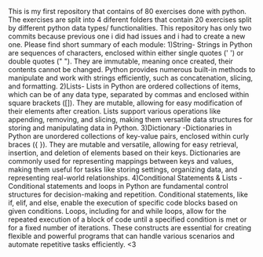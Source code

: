 This is my first repository that contains of 80 exercises done with python. The exercises are split into 4 diferent folders that contain 20 exercises split by different python data types/ functionalities.
This repository has only two commits because previous one i did had issues and i had to create a new one.  Please find short summary of each module: 1)String- Strings in Python are sequences of characters, enclosed within either single quotes (' ') or double quotes (" "). They are immutable, meaning once created, their contents cannot be changed. Python provides numerous built-in methods to manipulate and work with strings efficiently, such as concatenation, slicing, and formatting. 2)Lists- Lists in Python are ordered collections of items, which can be of any data type, separated by commas and enclosed within square brackets ([]). They are mutable, allowing for easy modification of their elements after creation. Lists support various operations like appending, removing, and slicing, making them versatile data structures for storing and manipulating data in Python. 3)Dictionary -Dictionaries in Python are unordered collections of key-value pairs, enclosed within curly braces ({ }). They are mutable and versatile, allowing for easy retrieval, insertion, and deletion of elements based on their keys. Dictionaries are commonly used for representing mappings between keys and values, making them useful for tasks like storing settings, organizing data, and representing real-world relationships. 4)Conditional Statements & Lists - Conditional statements and loops in Python are fundamental control structures for decision-making and repetition. Conditional statements, like if, elif, and else, enable the execution of specific code blocks based on given conditions. Loops, including for and while loops, allow for the repeated execution of a block of code until a specified condition is met or for a fixed number of iterations. These constructs are essential for creating flexible and powerful programs that can handle various scenarios and automate repetitive tasks efficiently. <3
